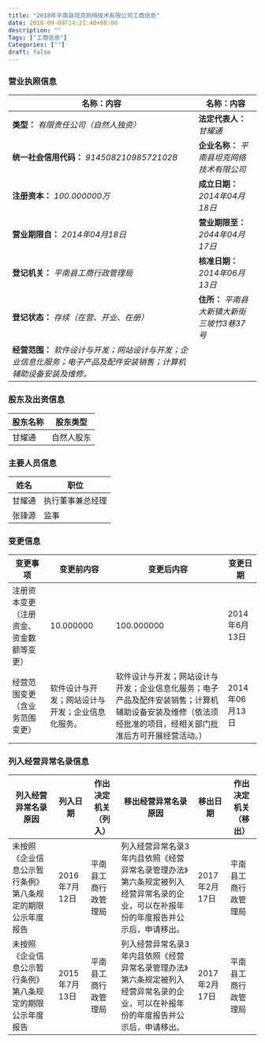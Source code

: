 ```yaml
---
title: "2018年平南县坦克网络技术有限公司工商信息"
date: 2018-09-09T14:21:40+08:00
description: ""
Tags: ["工商信息"]
Categories: [""]
draft: false
---
```


### 营业执照信息
**名称：内容** | **名称：内容**
--- | ---
**类型：** *有限责任公司（自然人独资）* | **法定代表人：** *甘耀通* 
**统一社会信用代码：** *91450821098572102B* | **企业名称：** *平南县坦克网络技术有限公司*
**注册资本：** *100.000000万* | **成立日期：** *2014年04月18日*
**营业期限自：** *2014年04月18日* | **营业期限至：** *2044年04月17日*
**登记机关：** *平南县工商行政管理局* | **核准日期：** *2014年06月13日*
**登记状态：** *存续（在营、开业、在册）* | **住所：** *平南县大新镇大新街三坡竹3巷37号*
**经营范围：** *软件设计与开发；网站设计与开发；企业信息化服务；电子产品及配件安装销售；计算机辅助设备安装及维修。* |

### 股东及出资信息
股东名称 | 股东类型 
--- | ---
甘耀通 | 自然人股东

### 主要人员信息
姓名 | 职位
--- | ---
甘耀通 | 执行董事兼总经理
张锋源 | 监事

### 变更信息
变更事项 | 变更前内容 | 变更后内容 | 变更日期
--- | --- | --- | ---
注册资本变更（注册资金、资金数额等变更） | 10.000000 | 100.000000 | 2014年6月13日
经营范围变更（含业务范围变更） | 软件设计与开发；网站设计与开发；企业信息化服务。 | 软件设计与开发；网站设计与开发；企业信息化服务；电子产品及配件安装销售；计算机辅助设备安装及维修（依法须经批准的项目，经相关部门批准后方可开展经营活动。） | 2014年06月13日

### 列入经营异常名录信息
列入经营异常名录原因 | 列入日期 | 作出决定机关（列入） | 移出经营异常名录原因 | 移出日期 | 作出决定机关（移出）
--- | --- | --- | --- | --- | --- 
未按照《企业信息公示暂行条例》第八条规定的期限公示年度报告 | 2016年7月12日 | 平南县工商行政管理局 | 列入经营异常名录3年内且依照《经营异常名录管理办法》第六条规定被列入经营异常名录的企业，可以在补报年份的年度报告并公示后，申请移出。 | 2017年2月17日 | 平南县工商行政管理局 
未按照《企业信息公示暂行条例》第八条规定的期限公示年度报告 | 2015年7月13日 | 平南县工商行政管理局 | 列入经营异常名录3年内且依照《经营异常名录管理办法》第六条规定被列入经营异常名录的企业，可以在补报年份的年度报告并公示后，申请移出。 | 2017年2月17日 | 平南县工商行政管理局 
